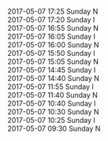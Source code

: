 2017-05-07 17:25 Sunday  N  
2017-05-07 17:20 Sunday  I  
2017-05-07 16:55 Sunday  N  
2017-05-07 16:05 Sunday  I  
2017-05-07 16:00 Sunday  N  
2017-05-07 15:50 Sunday  I  
2017-05-07 15:05 Sunday  N  
2017-05-07 14:45 Sunday  I  
2017-05-07 14:40 Sunday  N  
2017-05-07 11:55 Sunday  I  
2017-05-07 11:40 Sunday  N  
2017-05-07 10:40 Sunday  I  
2017-05-07 10:30 Sunday  N  
2017-05-07 10:25 Sunday  I  
2017-05-07 09:30 Sunday  N  
